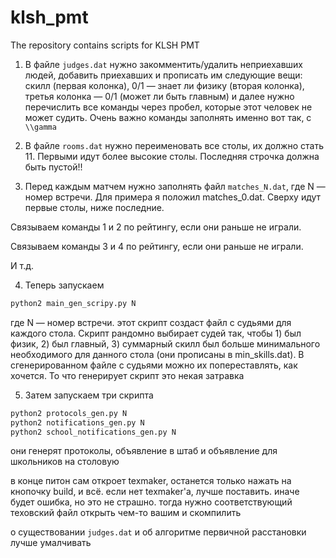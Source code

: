 # klsh_pmt

The repository contains scripts for KLSH PMT


1. В файле `judges.dat` нужно закомментить/удалить неприехавших людей,
добавить приехавших и прописать им следующие вещи: скилл (первая колонка),
0/1 — знает ли физику (вторая колонка), третья колонка — 0/1 (может ли быть главным) и далее нужно перечислить все команды через пробел, которые этот человек не может судить.
Очень важно команды заполнять именно вот так, с `\\gamma`

2. В файле `rooms.dat` нужно переименовать все столы, их должно стать 11.
Первыми идут более высокие столы. Последняя строчка должна быть пустой!!

3. Перед каждым матчем нужно заполнять файл `matches_N.dat`, где N — номер встречи. Для примера я положил matches_0.dat. Сверху идут первые столы, ниже последние.

Связываем команды 1 и 2 по рейтингу, если они раньше не играли.

Связываем команды 3 и 4 по рейтингу, если они раньше не играли.

И т.д.


4. Теперь запускаем
```bash
python2 main_gen_scripy.py N
```
где N — номер встречи. этот скрипт создаст файл с судьями для каждого стола. Скрипт рандомно выбирает судей так, чтобы 1) был физик, 2) был главный, 3) суммарный скилл был больше минимального необходимого для данного стола (они прописаны в min_skills.dat). В сгенерированном файле с судьями можно их попереставлять, как хочется. То что генерирует скрипт это некая затравка

5.  Затем запускаем три скрипта
```bash
python2 protocols_gen.py N
python2 notifications_gen.py N
python2 school_notifications_gen.py N
```

они генерят протоколы, объявление в штаб и объявление для школьников на столовую

в конце питон сам откроет texmaker, останется только нажать на кнопочку build, и всё. если нет texmaker'a, лучше поставить. иначе будет ошибка, но это не страшно. тогда нужно соответствующий теховский файл открыть чем-то вашим и скомпилить


о существовании `judges.dat` и об алгоритме первичной расстановки лучше умалчивать
